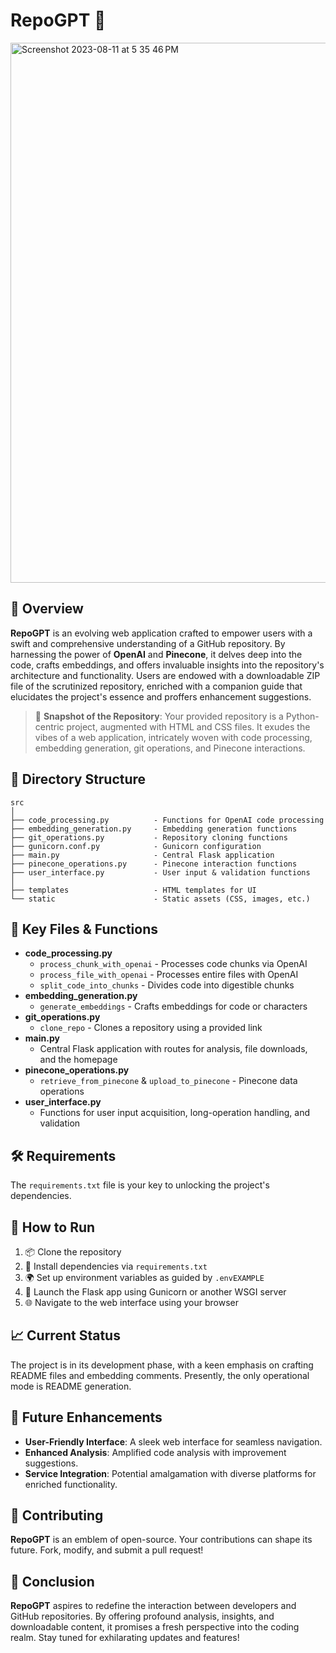 # RepoGPT 🚀
<img width="864" alt="Screenshot 2023-08-11 at 5 35 46 PM" src="https://github.com/nschlaepfer/fixedRepoGPT/assets/44988633/3b293ca8-5174-479a-9aa4-77a9089d6592">



## 📌 Overview
**RepoGPT** is an evolving web application crafted to empower users with a swift and comprehensive understanding of a GitHub repository. By harnessing the power of **OpenAI** and **Pinecone**, it delves deep into the code, crafts embeddings, and offers invaluable insights into the repository's architecture and functionality. Users are endowed with a downloadable ZIP file of the scrutinized repository, enriched with a companion guide that elucidates the project's essence and proffers enhancement suggestions.

> 📂 **Snapshot of the Repository**: Your provided repository is a Python-centric project, augmented with HTML and CSS files. It exudes the vibes of a web application, intricately woven with code processing, embedding generation, git operations, and Pinecone interactions.

## 📂 Directory Structure
```
src
│
├── code_processing.py          - Functions for OpenAI code processing
├── embedding_generation.py     - Embedding generation functions
├── git_operations.py           - Repository cloning functions
├── gunicorn.conf.py            - Gunicorn configuration
├── main.py                     - Central Flask application
├── pinecone_operations.py      - Pinecone interaction functions
├── user_interface.py           - User input & validation functions
│
├── templates                   - HTML templates for UI
└── static                      - Static assets (CSS, images, etc.)
```

## 📜 Key Files & Functions
- **code_processing.py**
  - `process_chunk_with_openai` - Processes code chunks via OpenAI
  - `process_file_with_openai` - Processes entire files with OpenAI
  - `split_code_into_chunks` - Divides code into digestible chunks
- **embedding_generation.py**
  - `generate_embeddings` - Crafts embeddings for code or characters
- **git_operations.py**
  - `clone_repo` - Clones a repository using a provided link
- **main.py**
  - Central Flask application with routes for analysis, file downloads, and the homepage
- **pinecone_operations.py**
  - `retrieve_from_pinecone` & `upload_to_pinecone` - Pinecone data operations
- **user_interface.py**
  - Functions for user input acquisition, long-operation handling, and validation

## 🛠 Requirements
The `requirements.txt` file is your key to unlocking the project's dependencies.

## 🚀 How to Run
1. 📦 Clone the repository
2. 🔧 Install dependencies via `requirements.txt`
3. 🌍 Set up environment variables as guided by `.envEXAMPLE`
4. 🚀 Launch the Flask app using Gunicorn or another WSGI server
5. 🌐 Navigate to the web interface using your browser

## 📈 Current Status
The project is in its development phase, with a keen emphasis on crafting README files and embedding comments. Presently, the only operational mode is README generation.

## 🌟 Future Enhancements
- **User-Friendly Interface**: A sleek web interface for seamless navigation.
- **Enhanced Analysis**: Amplified code analysis with improvement suggestions.
- **Service Integration**: Potential amalgamation with diverse platforms for enriched functionality.

## 🤝 Contributing
**RepoGPT** is an emblem of open-source. Your contributions can shape its future. Fork, modify, and submit a pull request!

## 🎯 Conclusion
**RepoGPT** aspires to redefine the interaction between developers and GitHub repositories. By offering profound analysis, insights, and downloadable content, it promises a fresh perspective into the coding realm. Stay tuned for exhilarating updates and features!

